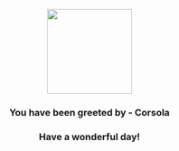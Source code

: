<p align="center">
    <img src="https://raw.githubusercontent.com/PokeAPI/sprites/master/sprites/pokemon/222.png" width="150" height="150">
</p>
<h3 align="center">You have been greeted by - <b>Corsola</b></h3>
<h3 align="center">Have a wonderful day!</h3>
